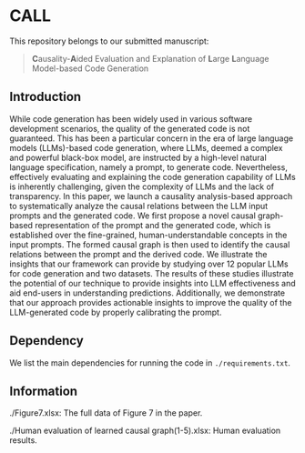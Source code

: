 # CALL



This repository belongs to our submitted manuscript:
> **C**ausality-**A**ided Evaluation and Explanation of **L**arge **L**anguage Model-based Code Generation

## Introduction

While code generation has been widely used in various software development scenarios, the quality of the generated code is not guaranteed. This has been a particular concern in the era of large language models (LLMs)-based code generation, where LLMs, deemed a complex and powerful black-box model, are instructed by a high-level natural language specification, namely a prompt, to generate code. Nevertheless, effectively evaluating and explaining the code generation capability of LLMs is inherently challenging, given the complexity of LLMs and the lack of transparency. In this paper, we launch a causality analysis-based approach to systematically analyze the causal relations between the LLM input prompts and the generated code. We first propose a novel causal graph-based representation of the prompt and the generated code, which is established over the fine-grained, human-understandable concepts in the input prompts. The formed causal graph is then used to identify the causal relations between the prompt and the derived code. We illustrate the insights that our framework can provide by studying over 12 popular LLMs for code generation and two datasets. The results of these studies illustrate the potential of our technique to provide insights into LLM effectiveness and aid end-users in understanding predictions. Additionally, we demonstrate that our approach provides actionable insights to improve the quality of the LLM-generated code by properly calibrating the prompt.


## Dependency

We list the main dependencies for running the code in `./requirements.txt`.

## Information

./Figure7.xlsx: The full data of Figure 7 in the paper.

./Human evaluation of learned causal graph(1-5).xlsx: Human evaluation results.
